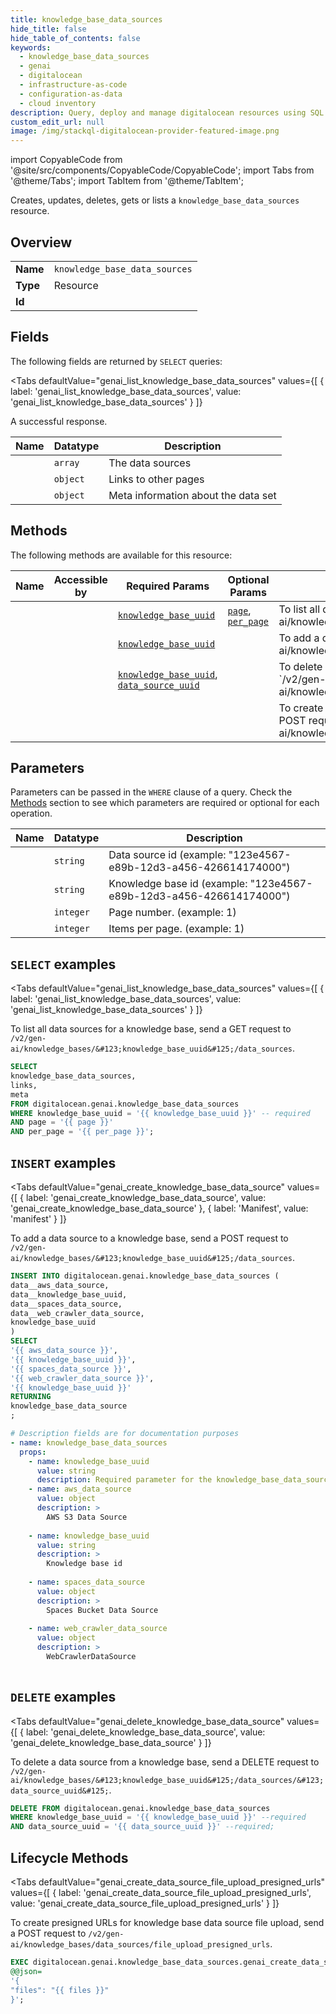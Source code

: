 ```yaml
--- 
title: knowledge_base_data_sources
hide_title: false
hide_table_of_contents: false
keywords:
  - knowledge_base_data_sources
  - genai
  - digitalocean
  - infrastructure-as-code
  - configuration-as-data
  - cloud inventory
description: Query, deploy and manage digitalocean resources using SQL
custom_edit_url: null
image: /img/stackql-digitalocean-provider-featured-image.png
---
```


import CopyableCode from '@site/src/components/CopyableCode/CopyableCode';
import Tabs from '@theme/Tabs';
import TabItem from '@theme/TabItem';

Creates, updates, deletes, gets or lists a <code>knowledge_base_data_sources</code> resource.

## Overview
<table><tbody>
<tr><td><b>Name</b></td><td><code>knowledge_base_data_sources</code></td></tr>
<tr><td><b>Type</b></td><td>Resource</td></tr>
<tr><td><b>Id</b></td><td><CopyableCode code="digitalocean.genai.knowledge_base_data_sources" /></td></tr>
</tbody></table>

## Fields

The following fields are returned by `SELECT` queries:

<Tabs
    defaultValue="genai_list_knowledge_base_data_sources"
    values={[
        { label: 'genai_list_knowledge_base_data_sources', value: 'genai_list_knowledge_base_data_sources' }
    ]}
>
<TabItem value="genai_list_knowledge_base_data_sources">

A successful response.

<table>
<thead>
    <tr>
    <th>Name</th>
    <th>Datatype</th>
    <th>Description</th>
    </tr>
</thead>
<tbody>
<tr>
    <td><CopyableCode code="knowledge_base_data_sources" /></td>
    <td><code>array</code></td>
    <td>The data sources</td>
</tr>
<tr>
    <td><CopyableCode code="links" /></td>
    <td><code>object</code></td>
    <td>Links to other pages</td>
</tr>
<tr>
    <td><CopyableCode code="meta" /></td>
    <td><code>object</code></td>
    <td>Meta information about the data set</td>
</tr>
</tbody>
</table>
</TabItem>
</Tabs>

## Methods

The following methods are available for this resource:

<table>
<thead>
    <tr>
    <th>Name</th>
    <th>Accessible by</th>
    <th>Required Params</th>
    <th>Optional Params</th>
    <th>Description</th>
    </tr>
</thead>
<tbody>
<tr>
    <td><a href="#genai_list_knowledge_base_data_sources"><CopyableCode code="genai_list_knowledge_base_data_sources" /></a></td>
    <td><CopyableCode code="select" /></td>
    <td><a href="#parameter-knowledge_base_uuid"><code>knowledge_base_uuid</code></a></td>
    <td><a href="#parameter-page"><code>page</code></a>, <a href="#parameter-per_page"><code>per_page</code></a></td>
    <td>To list all data sources for a knowledge base, send a GET request to `/v2/gen-ai/knowledge_bases/&#123;knowledge_base_uuid&#125;/data_sources`.</td>
</tr>
<tr>
    <td><a href="#genai_create_knowledge_base_data_source"><CopyableCode code="genai_create_knowledge_base_data_source" /></a></td>
    <td><CopyableCode code="insert" /></td>
    <td><a href="#parameter-knowledge_base_uuid"><code>knowledge_base_uuid</code></a></td>
    <td></td>
    <td>To add a data source to a knowledge base, send a POST request to `/v2/gen-ai/knowledge_bases/&#123;knowledge_base_uuid&#125;/data_sources`.</td>
</tr>
<tr>
    <td><a href="#genai_delete_knowledge_base_data_source"><CopyableCode code="genai_delete_knowledge_base_data_source" /></a></td>
    <td><CopyableCode code="delete" /></td>
    <td><a href="#parameter-knowledge_base_uuid"><code>knowledge_base_uuid</code></a>, <a href="#parameter-data_source_uuid"><code>data_source_uuid</code></a></td>
    <td></td>
    <td>To delete a data source from a knowledge base, send a DELETE request to `/v2/gen-ai/knowledge_bases/&#123;knowledge_base_uuid&#125;/data_sources/&#123;data_source_uuid&#125;`.</td>
</tr>
<tr>
    <td><a href="#genai_create_data_source_file_upload_presigned_urls"><CopyableCode code="genai_create_data_source_file_upload_presigned_urls" /></a></td>
    <td><CopyableCode code="exec" /></td>
    <td></td>
    <td></td>
    <td>To create presigned URLs for knowledge base data source file upload, send a POST request to `/v2/gen-ai/knowledge_bases/data_sources/file_upload_presigned_urls`.</td>
</tr>
</tbody>
</table>

## Parameters

Parameters can be passed in the `WHERE` clause of a query. Check the [Methods](#methods) section to see which parameters are required or optional for each operation.

<table>
<thead>
    <tr>
    <th>Name</th>
    <th>Datatype</th>
    <th>Description</th>
    </tr>
</thead>
<tbody>
<tr id="parameter-data_source_uuid">
    <td><CopyableCode code="data_source_uuid" /></td>
    <td><code>string</code></td>
    <td>Data source id (example: "123e4567-e89b-12d3-a456-426614174000")</td>
</tr>
<tr id="parameter-knowledge_base_uuid">
    <td><CopyableCode code="knowledge_base_uuid" /></td>
    <td><code>string</code></td>
    <td>Knowledge base id (example: "123e4567-e89b-12d3-a456-426614174000")</td>
</tr>
<tr id="parameter-page">
    <td><CopyableCode code="page" /></td>
    <td><code>integer</code></td>
    <td>Page number. (example: 1)</td>
</tr>
<tr id="parameter-per_page">
    <td><CopyableCode code="per_page" /></td>
    <td><code>integer</code></td>
    <td>Items per page. (example: 1)</td>
</tr>
</tbody>
</table>

## `SELECT` examples

<Tabs
    defaultValue="genai_list_knowledge_base_data_sources"
    values={[
        { label: 'genai_list_knowledge_base_data_sources', value: 'genai_list_knowledge_base_data_sources' }
    ]}
>
<TabItem value="genai_list_knowledge_base_data_sources">

To list all data sources for a knowledge base, send a GET request to `/v2/gen-ai/knowledge_bases/&#123;knowledge_base_uuid&#125;/data_sources`.

```sql
SELECT
knowledge_base_data_sources,
links,
meta
FROM digitalocean.genai.knowledge_base_data_sources
WHERE knowledge_base_uuid = '{{ knowledge_base_uuid }}' -- required
AND page = '{{ page }}'
AND per_page = '{{ per_page }}';
```
</TabItem>
</Tabs>


## `INSERT` examples

<Tabs
    defaultValue="genai_create_knowledge_base_data_source"
    values={[
        { label: 'genai_create_knowledge_base_data_source', value: 'genai_create_knowledge_base_data_source' },
        { label: 'Manifest', value: 'manifest' }
    ]}
>
<TabItem value="genai_create_knowledge_base_data_source">

To add a data source to a knowledge base, send a POST request to `/v2/gen-ai/knowledge_bases/&#123;knowledge_base_uuid&#125;/data_sources`.

```sql
INSERT INTO digitalocean.genai.knowledge_base_data_sources (
data__aws_data_source,
data__knowledge_base_uuid,
data__spaces_data_source,
data__web_crawler_data_source,
knowledge_base_uuid
)
SELECT 
'{{ aws_data_source }}',
'{{ knowledge_base_uuid }}',
'{{ spaces_data_source }}',
'{{ web_crawler_data_source }}',
'{{ knowledge_base_uuid }}'
RETURNING
knowledge_base_data_source
;
```
</TabItem>
<TabItem value="manifest">

```yaml
# Description fields are for documentation purposes
- name: knowledge_base_data_sources
  props:
    - name: knowledge_base_uuid
      value: string
      description: Required parameter for the knowledge_base_data_sources resource.
    - name: aws_data_source
      value: object
      description: >
        AWS S3 Data Source
        
    - name: knowledge_base_uuid
      value: string
      description: >
        Knowledge base id
        
    - name: spaces_data_source
      value: object
      description: >
        Spaces Bucket Data Source
        
    - name: web_crawler_data_source
      value: object
      description: >
        WebCrawlerDataSource
        
```
</TabItem>
</Tabs>


## `DELETE` examples

<Tabs
    defaultValue="genai_delete_knowledge_base_data_source"
    values={[
        { label: 'genai_delete_knowledge_base_data_source', value: 'genai_delete_knowledge_base_data_source' }
    ]}
>
<TabItem value="genai_delete_knowledge_base_data_source">

To delete a data source from a knowledge base, send a DELETE request to `/v2/gen-ai/knowledge_bases/&#123;knowledge_base_uuid&#125;/data_sources/&#123;data_source_uuid&#125;`.

```sql
DELETE FROM digitalocean.genai.knowledge_base_data_sources
WHERE knowledge_base_uuid = '{{ knowledge_base_uuid }}' --required
AND data_source_uuid = '{{ data_source_uuid }}' --required;
```
</TabItem>
</Tabs>


## Lifecycle Methods

<Tabs
    defaultValue="genai_create_data_source_file_upload_presigned_urls"
    values={[
        { label: 'genai_create_data_source_file_upload_presigned_urls', value: 'genai_create_data_source_file_upload_presigned_urls' }
    ]}
>
<TabItem value="genai_create_data_source_file_upload_presigned_urls">

To create presigned URLs for knowledge base data source file upload, send a POST request to `/v2/gen-ai/knowledge_bases/data_sources/file_upload_presigned_urls`.

```sql
EXEC digitalocean.genai.knowledge_base_data_sources.genai_create_data_source_file_upload_presigned_urls 
@@json=
'{
"files": "{{ files }}"
}';
```
</TabItem>
</Tabs>
